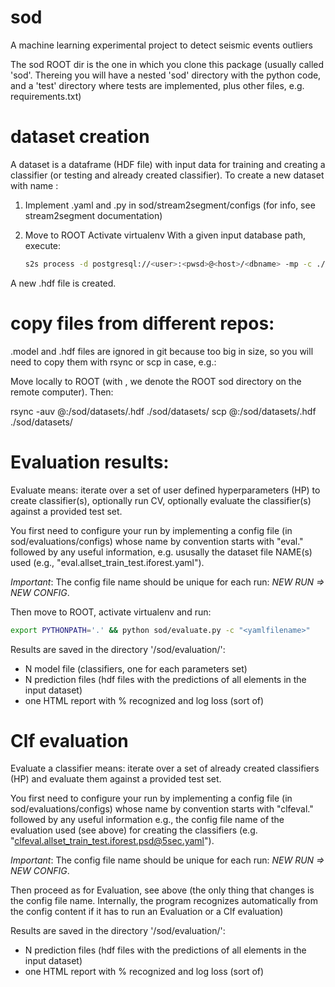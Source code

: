 # sod
A machine learning experimental project to detect seismic events outliers

The sod ROOT dir is the one in which you clone this package (usually called 'sod'.
Thereing you will have a nested 'sod' directory with the python code, and a 'test' directory
where tests are implemented, plus other files, e.g. requirements.txt)


# dataset creation

A dataset is a dataframe (HDF file) with input data for training
and creating a classifier (or testing and already created classifier).
To create a new dataset with name <dataset>:

1. Implement <dataset>.yaml and <dataset>.py in sod/stream2segment/configs
   (for info, see stream2segment documentation)

2. Move to ROOT
   Activate virtualenv
   With a given input database path, execute:
   ```bash
   s2s process -d postgresql://<user>:<pwsd>@<host>/<dbname> -mp -c ./sod/stream2segment/configs/<dataset>.yaml -p ./sod/stream2segment/configs/<dataset>.py ./sod/datasets/<dataset>.hdf
   ```

A new <dataset>.hdf file is created.


# copy files from different repos:

.model and .hdf files are ignored in git because too big in size, so you will need to copy them
with rsync or scp in case, e.g.:

Move locally to ROOT
(with <ROOT>, we denote the ROOT sod directory on the remote computer). Then:

rsync -auv <user>@<host>:<ROOT>/sod/datasets/<dataset>.hdf ./sod/datasets/
scp <user>@<host>:<ROOT>/sod/datasets/<dataset>.hdf ./sod/datasets/


# Evaluation results:

Evaluate means: iterate over a set of user defined hyperparameters (HP)
to create classifier(s), optionally run CV, optionally evaluate the classifier(s) against a provided test set.

You first need to configure your run by implementing a config file (in sod/evaluations/configs) whose
name by convention starts with "eval." followed by any useful information, e.g. ususally
the dataset file NAME(s) used (e.g., "eval.allset_train_test.iforest.yaml").

*Important*: The config file name should be unique for each run: *NEW RUN => NEW CONFIG*.

Then move to ROOT, activate virtualenv and run:
```bash
export PYTHONPATH='.' && python sod/evaluate.py -c "<yamlfilename>"
```

Results are saved in the directory '/sod/evaluation/<configfilename>':
- N model file (classifiers, one for each parameters set)
- N prediction files (hdf files with the predictions of all elements in the input dataset)
- one HTML report with % recognized and log loss (sort of)


# Clf evaluation

Evaluate a classifier means: iterate over a set of already created classifiers (HP) and
evaluate them against a provided test set.

You first need to configure your run by implementing a config file (in sod/evaluations/configs) whose
name by convention starts with "clfeval." followed by any useful information e.g.,
the config file name of the evaluation used (see above) for creating the classifiers
(e.g. "clfeval.allset_train_test.iforest.psd@5sec.yaml").

*Important*: The config file name should be unique for each run: *NEW RUN => NEW CONFIG*.

Then proceed as for Evaluation, see above (the only thing that changes is the config file name.
Internally, the program recognizes automatically from the config content if it has to run an
Evaluation or a Clf evaluation)

Results are saved in the directory '/sod/evaluation/<configfilename>':
- N prediction files (hdf files with the predictions of all elements in the input dataset)
- one HTML report with % recognized and log loss (sort of)
